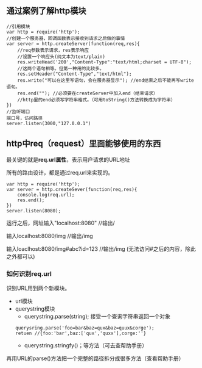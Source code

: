 ## 通过案例了解http模块
```
//引用模块
var http = require('http');
//创建一个服务器，回调函数表示接收到请求之后做的事情
var server = http.createServer(function(req,res){
    //req参数表示请求，res表示响应
    //设置一个响应头(纯文本为text/plain)
    res.writeHead('200',"Content-Type":"text/html;charset = UTF-8");
    //这两个语句相等。但第一种用的比较多。
    res.setHeader("Content-Type","text/html");
    res.write("可以在这里写语句，会在服务器显示"); //end结束之后不能再写write语句。
    res.end(""); //必须要在createServer中加入end（结束请求）
    //http里的end必须写字符串格式。（可用toString()方法转换成为字符串）
})
//监听端口
端口号，访问路径
server.listen(3000,"127.0.0.1")
```
## http中req（request）里面能够使用的东西
最关键的就是**req.url属性**，表示用户请求的URL地址

所有的路由设计，都是通过req.url来实现的。
```
var http = require('http');
var server = http.createSever(function(req,res){
    console.log(req.url);
    res.end();
})
server.listen(8080);
```
运行之后，网址输入"localhost:8080"    //输出/

输入localhost:8080/img       //输出/img

输入loaclhost:8080/img#abc?id=123  //输出/img   (无法访问#之后的内容，除此之外都可以)

### 如何识别req.url
识别URL用到两个新模块。
- url模块
- querystring模块
    - querystring.parse(string);  接受一个查询字符串返回一个对象
    ```
    querysring.parse('foo=bar&baz=qux&baz=quux&corge');
    retuen //{foo:'bar',baz:['qux','quxx'],corge:''}
    ```
    - querystring.stringfy()；等方法（可去查帮助手册）

再用URL的parse()方法把一个完整的路径拆分成很多方法（查看帮助手册）